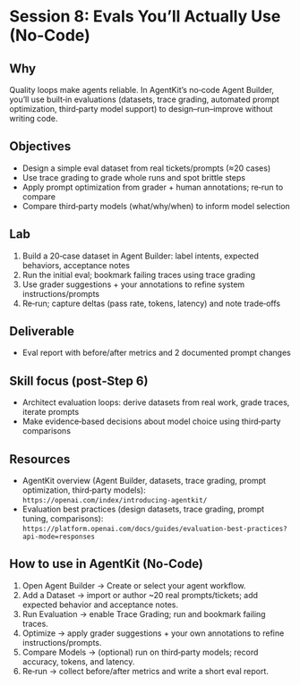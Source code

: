 # Session 8: Evals You’ll Actually Use (No‑Code)

## Why
Quality loops make agents reliable. In AgentKit’s no‑code Agent Builder, you’ll use built‑in evaluations (datasets, trace grading, automated prompt optimization, third‑party model support) to design–run–improve without writing code.

## Objectives
- Design a simple eval dataset from real tickets/prompts (≈20 cases)
- Use trace grading to grade whole runs and spot brittle steps
- Apply prompt optimization from grader + human annotations; re‑run to compare
- Compare third‑party models (what/why/when) to inform model selection

## Lab
1. Build a 20‑case dataset in Agent Builder: label intents, expected behaviors, acceptance notes
2. Run the initial eval; bookmark failing traces using trace grading
3. Use grader suggestions + your annotations to refine system instructions/prompts
4. Re‑run; capture deltas (pass rate, tokens, latency) and note trade‑offs

## Deliverable
- Eval report with before/after metrics and 2 documented prompt changes

## Skill focus (post‑Step 6)
- Architect evaluation loops: derive datasets from real work, grade traces, iterate prompts
- Make evidence‑based decisions about model choice using third‑party comparisons

## Resources
- AgentKit overview (Agent Builder, datasets, trace grading, prompt optimization, third‑party models): `https://openai.com/index/introducing-agentkit/`
- Evaluation best practices (design datasets, trace grading, prompt tuning, comparisons): `https://platform.openai.com/docs/guides/evaluation-best-practices?api-mode=responses`

## How to use in AgentKit (No‑Code)
1. Open Agent Builder → Create or select your agent workflow.
2. Add a Dataset → import or author ~20 real prompts/tickets; add expected behavior and acceptance notes.
3. Run Evaluation → enable Trace Grading; run and bookmark failing traces.
4. Optimize → apply grader suggestions + your own annotations to refine instructions/prompts.
5. Compare Models → (optional) run on third‑party models; record accuracy, tokens, and latency.
6. Re‑run → collect before/after metrics and write a short eval report.